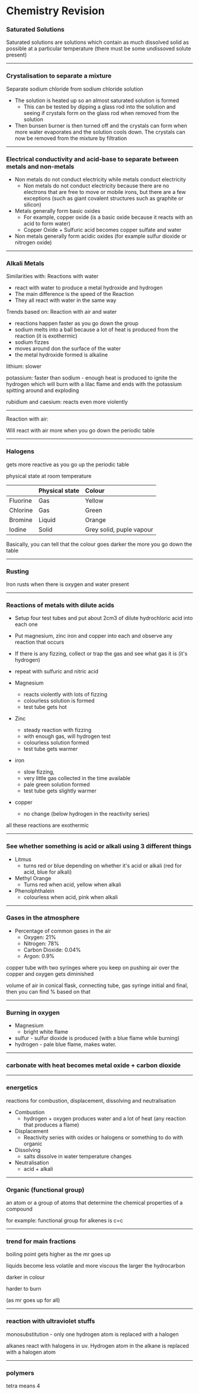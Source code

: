 # Chemistry Revision

### Saturated Solutions

Saturated solutions are solutions which contain as much dissolved solid as possible at a particular temperature (there must be some undissoved solute present)

---

### Crystalisation to separate a mixture

Separate sodium chloride from sodium chloride solution

- The solution is heated up so an almost saturated solution is formed
  - This can be tested by dipping a glass rod into the solution and seeing if crystals form on the glass rod when removed from the solution
- Then bunsen burner is then turned off and the crystals can form when more water evaporates and the solution cools down. The crystals can now be removed from the mixture by filtration

---

### Electrical conductivity and acid-base to separate between metals and non-metals

- Non metals do not conduct electricity while metals conduct electricity
  - Non metals do not conduct electricity because there are no electrons that are free to move or mobile irons, but there are a few exceptions (such as giant covalent structures such as graphite or silicon)
- Metals generally form basic oxides
  - For example, copper oxide (is a basic oxide because it reacts with an acid to form water)
  - Copper Oxide + Sulfuric acid becomes copper sulfate and water
- Non metals generally form acidic oxides (for example sulfur dioxide or nitrogen oxide)

---

### Alkali Metals

Similarities with: Reactions with water

- react with water to produce a metal hydroxide and hydrogen
- The main difference is the speed of the Reaction
- They all react with water in the same way

Trends based on: Reaction with air and water

- reactions happen faster as you go down the group
- sodium melts into a ball because a lot of heat is produced from the reaction (it is exothermic)
- sodium fizzes
- moves around don the surface of the water
- the metal hydroxide formed is alkaline

lithium: slower

potassium: faster than sodium - enough heat is produced to ignite the hydrogen which will burn with a lilac flame and ends with the potassium spitting around and exploding

rubidium and caesium: reacts even more violently

---

Reaction with air:

Will react with air more when you go down the periodic table

---

### Halogens

gets more reactive as you go up the periodic table

physical state at room temperature

|  | Physical state | Colour     |
|:--| :------------- | :------------- |
| Fluorine | Gas      | Yellow       |
| Chlorine | Gas | Green |
| Bromine | Liquid | Orange |
| Iodine | Solid | Grey solid, puple vapour |

Basically, you can tell that the colour goes darker the more you go down the table

---

### Rusting

Iron rusts when there is oxygen and water present

---

### Reactions of metals with dilute acids

- Setup four test tubes and put about 2cm3 of dilute hydrochloric acid into each one
- Put magnesium, zinc iron and copper into each and observe any reaction that occurs
- If there is any fizzing, collect or trap the gas and see what gas it is (it's hydrogen)
- repeat with sulfuric and nitric acid

- Magnesium
  - reacts violently with lots of fizzing
  - colourless solution is formed
  - test tube gets hot
- Zinc
  - steady reaction with fizzing
  - with enough gas, will hydrogen test
  - colourless solution formed
  - test tube gets warmer
- iron
  - slow fizzing,
  - very little gas collected in the time available
  - pale green solution formed
  - test tube gets slightly warmer
- copper
  - no change (below hydrogen in the reactivity series)

all these reactions are exothermic

---

### See whether something is acid or alkali using 3 different things

- Litmus
  - turns red or blue depending on whether it's acid or alkali (red for acid, blue for alkali)
- Methyl Orange
  - Turns red when acid, yellow when alkali
- Phenolphthalein
  - colourless when acid, pink when alkali

---

### Gases in the atmosphere

- Percentage of common gases in the air
  - Oxygen: 21%
  - Nitrogen: 78%
  - Carbon Dioxide: 0.04%
  - Argon: 0.9%

copper tube with two syringes where you keep on pushing air over the copper and oxygen gets diminished

volume of air in conical flask, connecting tube, gas syringe initial and final, then you can find % based on that

---

### Burning in oxygen

- Magnesium
  - bright white flame
- sulfur - sulfur dioxide is produced (with a blue flame while burning)
- hydrogen - pale blue flame, makes water.

---

### carbonate with heat becomes metal oxide + carbon dioxide

---

### energetics

reactions for combustion, displacement, dissolving and neutralisation

- Combustion
  - hydrogen + oxygen produces water and a lot of heat (any reaction that produces a flame)
- Displacement
  - Reactivity series with oxides or halogens or something to do with organic
- Dissolving
  - salts dissolve in water temperature changes
- Neutralisation
  - acid + alkali

---

### Organic (functional group)

an atom or a group of atoms that determine the chemical properties of a compound

for example: functional group for alkenes is c=c

---

### trend for main fractions

boiling point gets higher as the mr goes up

liquids become less volatile and more viscous the larger the hydrocarbon

darker in colour

harder to burn

(as mr goes up for all)

---

### reaction with ultraviolet stuffs

monosubstitution - only one hydrogen atom is replaced with a halogen

alkanes react with halogens in uv. Hydrogen atom in the alkane is replaced with a halogen atom

---

### polymers

tetra means 4
